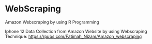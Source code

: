 # WebScraping
Amazon Webscraping by using R Programming 

Iphone 12 Data Collection from Amazon Website by using Webscraping Technique: https://rpubs.com/Fatimah_Nizam/Amazon_webscraping

